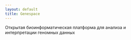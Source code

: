 ```yaml
---
layout: default
title: Genespace
---
```


<div class="post">
	<p class="intro">Открытая биоинформатическая платформа для анализа и интерпретации геномных данных</p>
</div>
